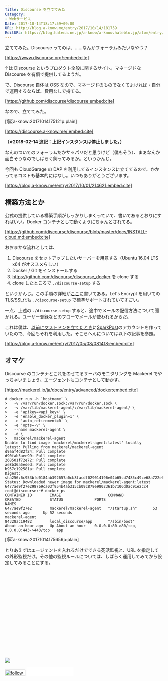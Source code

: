 ```yaml
---
Title: Discourse を立ててみた
Category:
- Webサービス
Date: 2017-10-14T18:17:59+09:00
URL: http://blog.a-know.me/entry/2017/10/14/181759
EditURL: https://blog.hatena.ne.jp/a-know/a-know.hateblo.jp/atom/entry/8599973812307833732
---
```


立ててみた。Discourse ってのは、......なんかフォーラムみたいなやつ？



[https://www.discourse.org/:embed:cite]



↑は Discourse というプロダクト全般に関するサイト。マネージドな Discourse を有償で提供してるようだ。


で、Discourse 自体は OSS なので、マネージドのものでなくてよければ・自分で運用するならば、費用なしで持てる。




[https://github.com/discourse/discourse:embed:cite]




<!-- more -->




なので、立ててみた。



[f:id:a-know:20171014175121p:plain]


[https://discourse.a-know.me/:embed:cite]


<b>（※2018-02-14 追記：上記インスタンスは停止しました。）</b>


なんのついてのフォーラムだかサッパリだと思うけど（僕もそう）、まぁなんか面白そうなのでしばらく飼ってみるか。というかんじ。


今回も CloudGarage の DAP を利用してるインスタンスに立ててるので、かかってるコストも基本的にはなし。いつもありがとうございます。




[https://blog.a-know.me/entry/2017/10/01/214621:embed:cite]




## 構築方法とか
公式の提供している構築手順がしっかりしまくっていて、書いてあるとおりにすればいい。Docker コンテナとして動くようにちゃんとされてる。



[https://github.com/discourse/discourse/blob/master/docs/INSTALL-cloud.md:embed:cite]



おおまかな流れとしては、

1. Discourse をセットアップしたいサーバーを用意する（Ubuntu 16.04 LTS x64 がオススメらしい）
2. Docker / Git をインストールする
3. https://github.com/discourse/discourse_docker を clone する
4. clone したところで `./discourse-setup` する

というかんじ。この手順の詳細が[ここ](https://github.com/discourse/discourse/blob/master/docs/INSTALL-cloud.md)に書いてある。Let's Encrypt を用いての TLS/SSL化も `./discourse-setup` で標準サポートされていてすごい。


一点、上述の `./discourse-setup` すると、途中でメールの配信方法について聞かれる。ユーザー登録などのフローでメールが使われるからだ。


これは僕は、[以前にマストドンを立てたとき](https://blog.a-know.me/entry/2017/05/08/081418)に[SparkPost](https://www.sparkpost.com/)のアカウントを作っていたので、今回もそれを利用した。そこらへんについては以下の記事を参照。




[https://blog.a-know.me/entry/2017/05/08/081418:embed:cite]




## オマケ
Discourse のコンテナとこれをのせてるサーバのモニタリングを Mackerel でやっちゃいましょう。エージェントもコンテナとして動かす。


[https://mackerel.io/ja/docs/entry/advanced/docker:embed:cite]



```
# docker run -h `hostname` \
>   -v /var/run/docker.sock:/var/run/docker.sock \
>   -v /var/lib/mackerel-agent/:/var/lib/mackerel-agent/ \
>   -e 'apikey=<api_key>' \
>   -e 'enable_docker_plugin=1' \
>   -e 'auto_retirement=0' \
>   -e 'opts=-v' \
>   --name mackerel-agent \
>   -d \
>   mackerel/mackerel-agent
Unable to find image 'mackerel/mackerel-agent:latest' locally
latest: Pulling from mackerel/mackerel-agent
d9aaf4d82f24: Pull complete 
d90fab5aee99: Pull complete 
268501f72e72: Pull complete 
ae8b36a5eded: Pull complete 
b957c192581a: Pull complete 
Digest: sha256:6c953bfd0184ab392657a0cb8facdf029014196e04b65cd7485c49ce68a722e6
Status: Downloaded newer image for mackerel/mackerel-agent:latest
6477ae9f27e298769ca03f954b4ab315cb09c879e9802361b7106d0ac91e2cc4
root@discourse:~# docker ps
CONTAINER ID        IMAGE                     COMMAND             CREATED             STATUS              PORTS                                      NAMES
6477ae9f27e2        mackerel/mackerel-agent   "/startup.sh"       53 seconds ago      Up 52 seconds                                                  mackerel-agent
84328ac19482        local_discourse/app       "/sbin/boot"        About an hour ago   Up About an hour    0.0.0.0:80->80/tcp, 0.0.0.0:443->443/tcp   app
```


[f:id:a-know:20171014175656p:plain]


とりあえずはエージェントを入れるだけでできる死活監視と、URL を指定しての外形監視だけ。その他の監視ルールについては、しばらく運用してみてから設定してみることにする。

<div>
<br>
<script async src="//pagead2.googlesyndication.com/pagead/js/adsbygoogle.js"></script>
<!-- article-bottom2 -->
<ins class="adsbygoogle"
     style="display:inline-block;width:300px;height:250px"
     data-ad-client="ca-pub-3463034538369189"
     data-ad-slot="5274552934"></ins>
<script>
(adsbygoogle = window.adsbygoogle || []).push({});
</script>

<a href="http://bit.ly/grass-graph" target='blank' rel="nofollow"><img src="https://cdn-ak.f.st-hatena.com/images/fotolife/a/a-know/20170405/20170405220342.png"></a>
<br>
</div>

<div>
<a href='http://cloud.feedly.com/#subscription%2Ffeed%2Fhttp%3A%2F%2Fblog.a-know.me%2Ffeed'  target='blank'><img id='feedlyFollow' src='//s3.feedly.com/img/follows/feedly-follow-rectangle-volume-small_2x.png' alt='follow us in feedly' width='65' height='20'></a>



<iframe src="//blog.hatena.ne.jp/a-know/a-know.hateblo.jp/subscribe/iframe" allowtransparency="true" frameborder="0" scrolling="no" width="150" height="28"></iframe>
</div>

